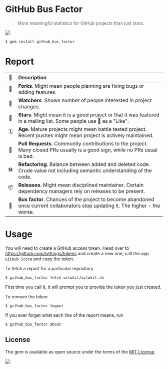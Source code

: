 # GitHub Bus Factor

> More meaningful statistics for GitHub projects than just stars.

![](https://raw.githubusercontent.com/zats/github_bus_factor/master/README/screenshot.png)

    $ gem install github_bus_factor


# Report

| 🙂 | Description |
| :--: | :-- |
| 🍴 | **Forks**. Might mean people planning are fixing bugs or adding features. |
| 🔭 | **Watchers**. Shows number of people interested in project changes. |
| 🌟 | **Stars**. Might mean it is a good project or that it was featured in a mailing list. Some people use 🌟 as a "Like". |
| 🗓 | **Age**. Mature projects might mean battle tested project. Recent pushes might mean project is actively maintained. |
| 🍻 | **Pull Requests**. Community contributions to the project. Many closed PRs usually is a good sign, while no PRs usual is bad. |
| 🛠 | **Refactoring**. Balance between added and deleted code. Crude value not including semantic understanding of the code. |
| 📦 | **Releases**. Might mean disciplined maintainer. Certain dependency managers rely on releases to be present. |
| 🚌 | **Bus factor**. Chances of the project to become abandoned once current collaborators stop updating it. The higher - the worse. |


# Usage

You will need to create a GitHub access token. Head over to https://github.com/settings/tokens and create a new one, call the app `GitHub Score` and copy the token.

To fetch a report for a particular repository

	$ github_bus_factor fetch octokit/octokit.rb

First time you call it, it will prompt you to provide the token you just created.

To remove the token
	
	$ github_bus_factor logout

If you ever forget what each line of the report means, run

	$ github_bus_factor about


## License

The gem is available as open source under the terms of the [MIT License](http://opensource.org/licenses/MIT).

![](https://raw.githubusercontent.com/zats/github_bus_factor/master/README/NeoNacho.png)